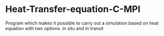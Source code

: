 # Heat-Transfer-equation-C-MPI
Program which makes it possible to carry out a simulation based on heat equation with two options.  in situ and in transit
